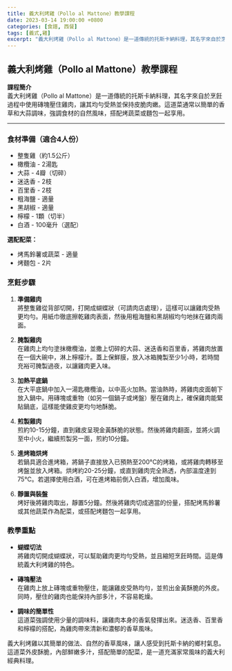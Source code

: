 ```yaml
---
title: 義大利烤雞（Pollo al Mattone）教學課程
date: 2023-03-14 19:00:00 +0800
categories: [食譜, 西餐]
tags: [義式,雞] 
excerpt: "義大利烤雞（Pollo al Mattone）是一道傳統的托斯卡納料理，其名字來自於烹飪過程中使用磚塊壓住雞肉，讓其均勻受熱並保持皮脆肉嫩。這道菜通常以簡單的香草和大蒜調味，強調食材的自然風味，搭配烤蔬菜或麵包一起享用"
---
```


## 義大利烤雞（Pollo al Mattone）教學課程

**課程簡介**  
義大利烤雞（Pollo al Mattone）是一道傳統的托斯卡納料理，其名字來自於烹飪過程中使用磚塊壓住雞肉，讓其均勻受熱並保持皮脆肉嫩。這道菜通常以簡單的香草和大蒜調味，強調食材的自然風味，搭配烤蔬菜或麵包一起享用。

---

### 食材準備（適合4人份）

- 整隻雞（約1.5公斤）  
- 橄欖油 - 2湯匙  
- 大蒜 - 4瓣（切碎）  
- 迷迭香 - 2枝  
- 百里香 - 2枝  
- 粗海鹽 - 適量  
- 黑胡椒 - 適量  
- 檸檬 - 1顆（切半）  
- 白酒 - 100毫升（選配）

**選配配菜：**  
- 烤馬鈴薯或蔬菜 - 適量  
- 烤麵包 - 2片  

### 烹飪步驟

1. **準備雞肉**  
   將整隻雞從背部切開，打開成蝴蝶狀（可請肉店處理），這樣可以讓雞肉受熱更均勻。用紙巾徹底擦乾雞肉表面，然後用粗海鹽和黑胡椒均勻地抹在雞肉兩面。

2. **腌製雞肉**  
   在雞肉上均勻塗抹橄欖油，並撒上切碎的大蒜、迷迭香和百里香，將雞肉放置在一個大碗中，淋上檸檬汁。蓋上保鮮膜，放入冰箱腌製至少1小時，若時間充裕可腌製過夜，以讓雞肉更入味。

3. **加熱平底鍋**  
   在大平底鍋中加入一湯匙橄欖油，以中高火加熱。當油熱時，將雞肉皮面朝下放入鍋中。用磚塊或重物（如另一個鍋子或烤盤）壓在雞肉上，確保雞肉能緊貼鍋底，這樣能使雞皮更均勻地酥脆。

4. **煎製雞肉**  
   煎約10-15分鐘，直到雞皮呈現金黃酥脆的狀態。然後將雞肉翻面，並將火調至中小火，繼續煎製另一面，煎約10分鐘。

5. **進烤箱烘烤**  
   若鍋具適合進烤箱，將鍋子直接放入已預熱至200°C的烤箱，或將雞肉轉移至烤盤並放入烤箱。烘烤約20-25分鐘，或直到雞肉完全熟透，內部溫度達到75°C。若選擇使用白酒，可在進烤箱前倒入白酒，增加風味。

6. **靜置與裝盤**  
   烤好後將雞肉取出，靜置5分鐘。然後將雞肉切成適當的份量，搭配烤馬鈴薯或其他蔬菜作為配菜，或搭配烤麵包一起享用。

### 教學重點

- **蝴蝶切法**  
  將雞肉切開成蝴蝶狀，可以幫助雞肉更均勻受熱，並且縮短烹飪時間。這是傳統義大利烤雞的特色。

- **磚塊壓法**  
  在雞肉上放上磚塊或重物壓住，能讓雞皮受熱均勻，並煎出金黃酥脆的外皮。同時，壓住的雞肉也能保持內部多汁，不容易乾燥。

- **調味的簡單性**  
  這道菜強調使用少量的調味料，讓雞肉本身的香氣發揮出來。迷迭香、百里香和檸檬的搭配，為雞肉帶來清新和濃郁的香草風味。

義大利烤雞以其簡單的做法、自然的香草風味，讓人感受到托斯卡納的鄉村氣息。這道菜外皮酥脆，內部鮮嫩多汁，搭配簡單的配菜，是一道充滿家常風味的義大利經典料理。
